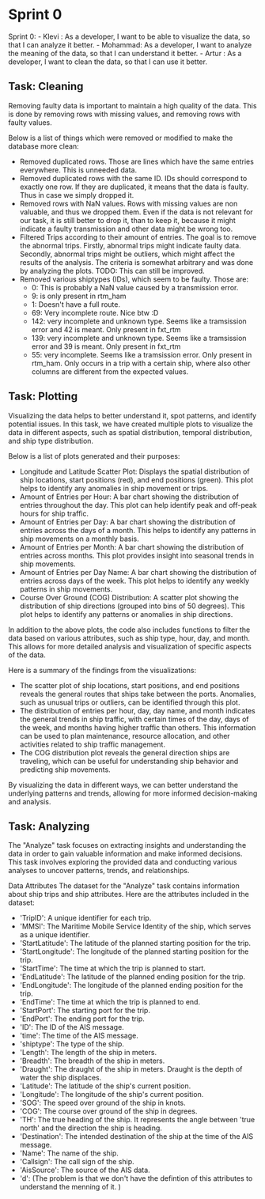 

# Sprint 0
Sprint 0:
    - Klevi   : As a developer, I want to be able to visualize the data, so that I can analyze it better.
    - Mohammad: As a developer, I want to analyze the meaning of the data, so that I can understand it better.
    - Artur   : As a developer, I want to clean the data, so that I can use it better.

## Task: Cleaning
Removing faulty data is important to maintain a high quality of the data. This is done by removing rows with missing values, and removing rows with faulty values.

Below is a list of things which were removed or modified to make the database more clean:
- Removed duplicated rows. Those are lines which have the same entries everywhere. This is unneeded data.
- Removed duplicated rows with the same ID. IDs should correspond to exactly one row. If they are duplicated, it means that the data is faulty. Thus in case we simply dropped it.
- Removed rows with NaN values. Rows with missing values are non valuable, and thus we dropped them. Even if the data is not relevant for our task, it is still better to drop it, than to keep it, because it might indicate a faulty transmission and other data might be wrong too.
- Filtered Trips according to their amount of entries. The goal is to remove the abnormal trips. Firstly, abnormal trips might indicate faulty data. Secondly, abnormal trips might be outliers, which might affect the results of the analysis. The criteria is somewhat arbitrary and was done by analyzing the plots. TODO: This can still be improved.
- Removed various shiptypes (IDs), which seem to be faulty. Those are:
  - 0: This is probably a NaN value caused by a transmission error.
  - 9: is only present in rtm_ham
  - 1: Doesn't have a full route.
  - 69: Very incomplete route. Nice btw :D
  - 142: very incomplete and unknown type. Seems like a tramsission error and 42 is meant. Only present in fxt_rtm
  - 139: very incomplete and unknown type. Seems like a tramsission error and 39 is meant. Only present in fxt_rtm
  - 55: very incomplete. Seems like a tramsission error. Only present in rtm_ham. Only occurs in a trip with a certain ship, where also other columns are different from the expected values.
  
## Task: Plotting

Visualizing the data helps to better understand it, spot patterns, and identify potential issues. In this task, we have created multiple plots to visualize the data in different aspects, such as spatial distribution, temporal distribution, and ship type distribution.

Below is a list of plots generated and their purposes:

- Longitude and Latitude Scatter Plot: Displays the spatial distribution of ship locations, start positions (red), and end positions (green). This plot helps to identify any anomalies in ship movement or trips.
- Amount of Entries per Hour: A bar chart showing the distribution of entries throughout the day. This plot can help identify peak and off-peak hours for ship traffic.
- Amount of Entries per Day: A bar chart showing the distribution of entries across the days of a month. This helps to identify any patterns in ship movements on a monthly basis.
- Amount of Entries per Month: A bar chart showing the distribution of entries across months. This plot provides insight into seasonal trends in ship movements.
- Amount of Entries per Day Name: A bar chart showing the distribution of entries across days of the week. This plot helps to identify any weekly patterns in ship movements.
- Course Over Ground (COG) Distribution: A scatter plot showing the distribution of ship directions (grouped into bins of 50 degrees). This plot helps to identify any patterns or anomalies in ship directions.

In addition to the above plots, the code also includes functions to filter the data based on various attributes, such as ship type, hour, day, and month. This allows for more detailed analysis and visualization of specific aspects of the data.

Here is a summary of the findings from the visualizations:

- The scatter plot of ship locations, start positions, and end positions reveals the general routes that ships take between the ports. Anomalies, such as unusual trips or outliers, can be identified through this plot.
- The distribution of entries per hour, day, day name, and month indicates the general trends in ship traffic, with certain times of the day, days of the week, and months having higher traffic than others. This information can be used to plan maintenance, resource allocation, and other activities related to ship traffic management.
- The COG distribution plot reveals the general direction ships are traveling, which can be useful for understanding ship behavior and predicting ship movements.

By visualizing the data in different ways, we can better understand the underlying patterns and trends, allowing for more informed decision-making and analysis.

## Task: Analyzing
The "Analyze" task focuses on extracting insights and understanding the data in order to gain valuable information and make informed decisions. This task involves exploring the provided data and conducting various analyses to uncover patterns, trends, and relationships.

Data Attributes
The dataset for the "Analyze" task contains information about ship trips and ship attributes. Here are the attributes included in the dataset:

- 'TripID': A unique identifier for each trip.
- 'MMSI': The Maritime Mobile Service Identity of the ship, which serves as a unique identifier.
- 'StartLatitude': The latitude of the planned starting position for the trip.
- 'StartLongitude': The longitude of the planned starting position for the trip.
- 'StartTime': The time at which the trip is planned to start.
- 'EndLatitude': The latitude of the planned ending position for the trip.
- 'EndLongitude': The longitude of the planned ending position for the trip.
- 'EndTime': The time at which the trip is planned to end.
- 'StartPort': The starting port for the trip.
- 'EndPort': The ending port for the trip.
- 'ID': The ID of the AIS message.
- 'time': The time of the AIS message.
- 'shiptype': The type of the ship.
- 'Length': The length of the ship in meters.
- 'Breadth': The breadth of the ship in meters.
- 'Draught': The draught of the ship in meters. Draught is the depth of water the ship displaces.
- 'Latitude': The latitude of the ship's current position.
- 'Longitude': The longitude of the ship's current position.
- 'SOG': The speed over ground of the ship in knots.
- 'COG': The course over ground of the ship in degrees.
- 'TH': The true heading of the ship. It represents the angle between 'true north' and the direction the ship is heading.
- 'Destination': The intended destination of the ship at the time of the AIS message.
- 'Name': The name of the ship.
- 'Callsign': The call sign of the ship.
- 'AisSource': The source of the AIS data.
- 'd': (The problem is that we don't have the defintion of this attributes to understand the menning of it. )
